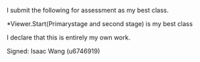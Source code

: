 I submit the following for assessment as my best class.

*Viewer.Start(Primarystage and second stage) is my best class

I declare that this is entirely my own work.

Signed: Isaac Wang  (u6746919)
